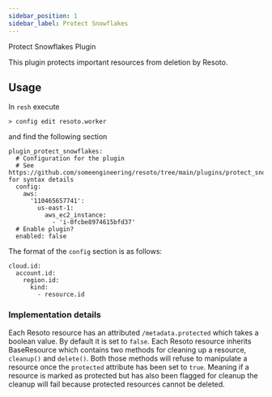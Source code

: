 ```yaml
---
sidebar_position: 1
sidebar_label: Protect Snowflakes
---
```


Protect Snowflakes Plugin

This plugin protects important resources from deletion by Resoto.

## Usage

In `resh` execute

```
> config edit resoto.worker
```

and find the following section

```
plugin_protect_snowflakes:
  # Configuration for the plugin
  # See https://github.com/someengineering/resoto/tree/main/plugins/protect_snowflakes for syntax details
  config:
    aws:
      '110465657741':
        us-east-1:
          aws_ec2_instance:
            - 'i-0fcbe8974615bfd37'
  # Enable plugin?
  enabled: false
```

The format of the `config` section is as follows:

```
cloud.id:
  account.id:
    region.id:
      kind:
        - resource.id
```

### Implementation details

Each Resoto resource has an attributed `/metadata.protected` which takes a boolean value. By default it is set to `false`. Each Resoto resource inherits BaseResource which contains two methods for cleaning up a resource, `cleanup()` and `delete()`. Both those methods will refuse to manipulate a resource once the `protected` attribute has been set to `true`. Meaning if a resource is marked as protected but has also been flagged for cleanup the cleanup will fail because protected resources cannot be deleted.
